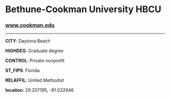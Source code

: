 # Bethune-Cookman University HBCU
### www.cookman.edu
---
**CITY**: Daytona Beach

**HIGHDEG**: Graduate degree

**CONTROL**: Private nonprofit

**ST_FIPS**: Florida

**RELAFFIL**: United Methodist

**location**: 29.207195, -81.032946